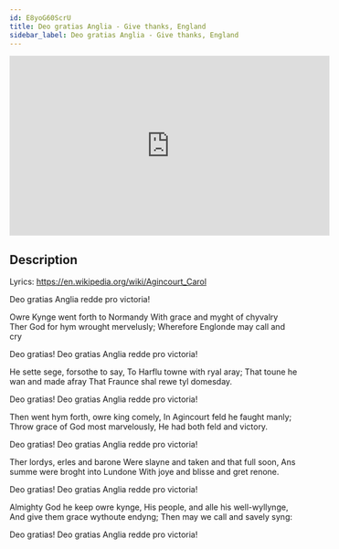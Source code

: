```yaml
---
id: E8yoG60ScrU
title: Deo gratias Anglia - Give thanks, England
sidebar_label: Deo gratias Anglia - Give thanks, England
---
```


<iframe
  width="560"
  height="315"
  src="https://www.youtube.com/embed/E8yoG60ScrU"
  title="YouTube video player"
  frameborder="0"
  allow="accelerometer; autoplay; clipboard-write; encrypted-media; gyroscope; picture-in-picture; web-share"
  referrerpolicy="strict-origin-when-cross-origin"
  allowfullscreen
></iframe>

## Description

Lyrics: https://en.wikipedia.org/wiki/Agincourt_Carol

Deo gratias Anglia 
redde pro victoria!

Owre Kynge went forth to Normandy
With grace and myght of chyvalry
Ther God for hym wrought mervelusly;
Wherefore Englonde may call and cry

Deo gratias!
Deo gratias Anglia redde pro victoria!

He sette sege, forsothe to say,
To Harflu towne with ryal aray;
That toune he wan and made afray
That Fraunce shal rewe tyl domesday.

Deo gratias!
Deo gratias Anglia redde pro victoria!

Then went hym forth, owre king comely,
In Agincourt feld he faught manly;
Throw grace of God most marvelously,
He had both feld and victory.

Deo gratias!
Deo gratias Anglia redde pro victoria!

Ther lordys, erles and barone
Were slayne and taken and that full soon,
Ans summe were broght into Lundone
With joye and blisse and gret renone.

Deo gratias!
Deo gratias Anglia redde pro victoria!

Almighty God he keep owre kynge,
His people, and alle his well-wyllynge,
And give them grace wythoute endyng;
Then may we call and savely syng:

Deo gratias!
Deo gratias Anglia redde pro victoria!

